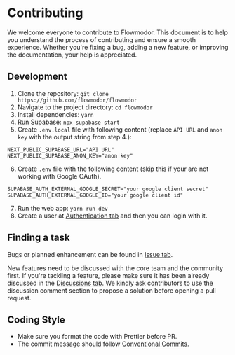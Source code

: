 # Contributing

We welcome everyone to contribute to Flowmodor. This document is to help you understand the process of contributing and ensure a smooth experience. Whether you're fixing a bug, adding a new feature, or improving the documentation, your help is appreciated.

## Development

1. Clone the repository: `git clone https://github.com/flowmodor/flowmodor`
2. Navigate to the project directory: `cd flowmodor`
3. Install dependencies: `yarn`
4. Run Supabase: `npx supabase start`
5. Create `.env.local` file with following content (replace `API URL` and `anon key` with the output string from step 4.):

```text
NEXT_PUBLIC_SUPABASE_URL="API URL"
NEXT_PUBLIC_SUPABASE_ANON_KEY="anon key"
```

6. Create `.env` file with the following content (skip this if your are not working with Google OAuth).

```text
SUPABASE_AUTH_EXTERNAL_GOOGLE_SECRET="your google client secret"
SUPABASE_AUTH_EXTERNAL_GOOGLE_ID="your google client id"
```

7. Run the web app: `yarn run dev`
8. Create a user at [Authentication tab](http://127.0.0.1:54323/project/default/auth/users) and then you can login with it.

## Finding a task

Bugs or planned enhancement can be found in [Issue tab](https://github.com/flowmodor/flowmodor/issues).

New features need to be discussed with the core team and the community first. If you're tackling a feature, please make sure it has been already discussed in the [Discussions tab](https://github.com/flowmodor/flowmodor/discussions/categories/feature-request). We kindly ask contributors to use the discussion comment section to propose a solution before opening a pull request.

## Coding Style

- Make sure you format the code with Prettier before PR.
- The commit message should follow [Conventional Commits](https://www.conventionalcommits.org/en/v1.0.0/).
